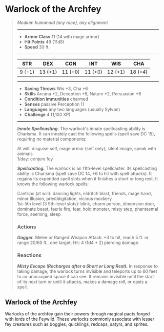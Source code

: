# Warlock of the Archfey
>*Medium humanoid (any race), any alignment*
>___
>- **Armor Class** 11 (14 with mage armor)
>- **Hit Points** 49 (11d8)
>- **Speed** 30 ft.
>___
>|STR|DEX|CON|INT|WIS|CHA|
>|:---:|:---:|:---:|:---:|:---:|:---:|
>|9 (-1)|13 (+1)|11 (+0)|11 (+0)|12 (+1)|18 (+4)|
>___
>- **Saving Throws** Wis +3, Cha +6
>- **Skills** Arcana +2, Deception +6, Nature +2, Persuasion +6
>- **Condition Immunities** charmed
>- **Senses** passive Perception 11
>- **Languages** any two languages (usually Sylvan)
>- **Challenge** 4 (1,100 XP)
>___
>***Innate Spellcasting.*** The warlock's innate spellcasting ability is Charisma. It can innately cast the following spells (spell save DC 15), requiring no material components:  
>
>At will: disguise self, mage armor (self only), silent image, speak with animals  
>1/day: conjure fey  
>
>
>***Spellcasting.*** The warlock is an 11th-level spellcaster. Its spellcasting ability is Charisma (spell save DC 14, +6 to hit with spell attacks). It regains its expended spell slots when it finishes a short or long rest. It knows the following warlock spells:  
>
>Cantrips (at will): dancing lights, eldritch blast, friends, mage hand, minor illusion, prestidigitation, vicious mockery  
>1st-5th level (3 5th-level slots): blink, charm person, dimension door, dominate beast, faerie fire, fear, hold monster, misty step, phantasmal force, seeming, sleep  
>
>### Actions
>***Dagger.*** Melee  or Ranged Weapon Attack: +3 to hit, reach 5 ft. or range 20/60 ft., one target. Hit: 4 (1d4 + 2) piercing damage.  
>
>### Reactions
>***Misty Escape (Recharges after a Short or Long Rest).*** In response to taking damage, the warlock turns invisible and teleports up to 60 feet to an unoccupied space it can see. It remains invisible until the start of its next turn or until it attacks, makes a damage roll, or casts a spell.
## Warlock of the Archfey
Warlocks of the archfey gain their powers through magical pacts forged with lords of the Feywild. These warlocks commonly associate with lesser fey creatures such as boggles, quicklings, redcaps, satyrs, and sprites.